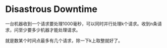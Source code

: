 # Disastrous Downtime

一台机器收到一个请求要处理1000毫秒，可以同时并行处理k个请求。收到n条请求，问至少要多少机器才能处理请求。

就是数某个时间点最多有几个请求，除一下k上取整就好了。

